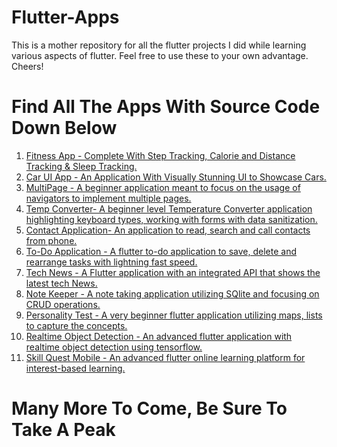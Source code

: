 # Flutter-Apps
This is a mother repository for all the flutter projects I did while learning various aspects of flutter. Feel free to use these to your own advantage. Cheers!

# Find All The Apps With Source Code Down Below

<ol> 
<li> <a href="https://github.com/sayam56/FitnessApp"> Fitness App - Complete With Step Tracking, Calorie and Distance Tracking & Sleep Tracking. </a></li>
<li> <a href="https://github.com/sayam56/Flutter-Car-Showcase-App-UI"> Car UI App - An Application With Visually Stunning UI to Showcase Cars. </a></li>
<li> <a href="https://github.com/sayam56/Fluttter--MultiPage-Application"> MultiPage - A beginner application meant to focus on the usage of navigators to implement multiple pages. </a></li>
<li> <a href="https://github.com/sayam56/Flutter--TemperatureConverter"> Temp Converter- A beginner level Temperature Converter application highlighting keyboard types, working with forms with data sanitization. </a></li>
<li> <a href="https://github.com/sayam56/Flutter---Contacts-Application"> Contact Application- An application to read, search and call contacts from phone. </a></li>
<li> <a href="https://github.com/sayam56/Flutter---Task-Scheduler"> To-Do Application - A flutter to-do application to save, delete and rearrange tasks with lightning fast speed. </a></li>
<li> <a href="https://github.com/sayam56/Flutter---Tech-News"> Tech News - A Flutter application with an integrated API that shows the latest tech News. </a></li>
<li> <a href="https://github.com/sayam56/Flutter--NoteKeeper"> Note Keeper - A note taking application utilizing SQlite and focusing on CRUD operations. </a></li>
  <li> <a href="https://github.com/sayam56/Flutter--PersonalityTest"> Personality Test - A very beginner flutter application utilizing maps, lists to capture the concepts. </a></li>
<li> <a href="https://github.com/sayam56/Flutter--RealTimeObjectDetection"> Realtime Object Detection - An advanced flutter application with realtime object detection using tensorflow. </a></li>
<li> <a href="https://github.com/sayam56/skill-quest-mobile"> Skill Quest Mobile - An advanced flutter online learning platform for interest-based learning. </a></li>
</ol>



# Many More To Come, Be Sure To Take A Peak
